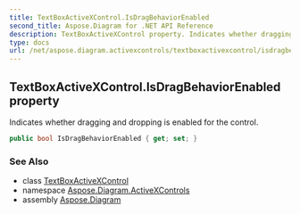 ```yaml
---
title: TextBoxActiveXControl.IsDragBehaviorEnabled
second_title: Aspose.Diagram for .NET API Reference
description: TextBoxActiveXControl property. Indicates whether dragging and dropping is enabled for the control
type: docs
url: /net/aspose.diagram.activexcontrols/textboxactivexcontrol/isdragbehaviorenabled/
---
```

## TextBoxActiveXControl.IsDragBehaviorEnabled property

Indicates whether dragging and dropping is enabled for the control.

```csharp
public bool IsDragBehaviorEnabled { get; set; }
```

### See Also

* class [TextBoxActiveXControl](../)
* namespace [Aspose.Diagram.ActiveXControls](../../textboxactivexcontrol/)
* assembly [Aspose.Diagram](../../../)


